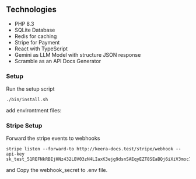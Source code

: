 ## Technologies
* PHP 8.3
* SQLite Database
* Redis for caching
* Stripe for Payment
* React with TypeScript
* Gemini as LLM Model with structure JSON response
* Scramble as an API Docs Generator

### Setup
Run the setup script
```shell
./bin/install.sh
```

add environtment files:

### Stripe Setup
Forward the stripe events to webhooks
```shell
stripe listen --forward-to http://keera-docs.test/stripe/webhook --api-key sk_test_51REFNkRBEjHNz432LBV03zN4LIaxK3ejg9dsnSAEqyEZT8SEaBQj6iXiV3moc7Z1EYWtA0MX2mjwOAycipGrq04T00cTZBcGwW
```
and Copy the webhook_secret to .env file.
